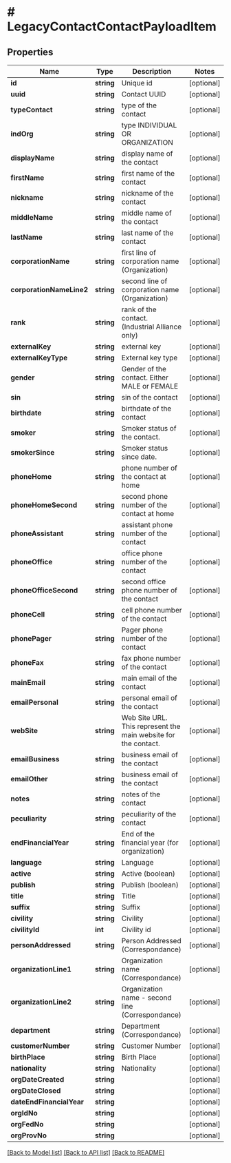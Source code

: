 # # LegacyContactContactPayloadItem

## Properties

Name | Type | Description | Notes
------------ | ------------- | ------------- | -------------
**id** | **string** | Unique id | [optional] 
**uuid** | **string** | Contact UUID | [optional] 
**typeContact** | **string** | type of the contact | [optional] 
**indOrg** | **string** | type INDIVIDUAL OR ORGANIZATION | [optional] 
**displayName** | **string** | display name of the contact | [optional] 
**firstName** | **string** | first name of the contact | [optional] 
**nickname** | **string** | nickname of the contact | [optional] 
**middleName** | **string** | middle name of the contact | [optional] 
**lastName** | **string** | last name of the contact | [optional] 
**corporationName** | **string** | first line of corporation name (Organization) | [optional] 
**corporationNameLine2** | **string** | second line of corporation name (Organization) | [optional] 
**rank** | **string** | rank of the contact. (Industrial Alliance only) | [optional] 
**externalKey** | **string** | external key | [optional] 
**externalKeyType** | **string** | External key type | [optional] 
**gender** | **string** | Gender of the contact. Either MALE or FEMALE | [optional] 
**sin** | **string** | sin of the contact | [optional] 
**birthdate** | **string** | birthdate of the contact | [optional] 
**smoker** | **string** | Smoker status of the contact. | [optional] 
**smokerSince** | **string** | Smoker status since date. | [optional] 
**phoneHome** | **string** | phone number of the contact at home | [optional] 
**phoneHomeSecond** | **string** | second phone number of the contact at home | [optional] 
**phoneAssistant** | **string** | assistant phone number of the contact | [optional] 
**phoneOffice** | **string** | office phone number of the contact | [optional] 
**phoneOfficeSecond** | **string** | second office phone number of the contact | [optional] 
**phoneCell** | **string** | cell phone number of the contact | [optional] 
**phonePager** | **string** | Pager phone number of the contact | [optional] 
**phoneFax** | **string** | fax phone number of the contact | [optional] 
**mainEmail** | **string** | main email of the contact | [optional] 
**emailPersonal** | **string** | personal email of the contact | [optional] 
**webSite** | **string** | Web Site URL. This represent the main website for the contact. | [optional] 
**emailBusiness** | **string** | business email of the contact | [optional] 
**emailOther** | **string** | business email of the contact | [optional] 
**notes** | **string** | notes of the contact | [optional] 
**peculiarity** | **string** | peculiarity of the contact | [optional] 
**endFinancialYear** | **string** | End of the financial year (for organization) | [optional] 
**language** | **string** | Language | [optional] 
**active** | **string** | Active (boolean) | [optional] 
**publish** | **string** | Publish (boolean) | [optional] 
**title** | **string** | Title | [optional] 
**suffix** | **string** | Suffix | [optional] 
**civility** | **string** | Civility | [optional] 
**civilityId** | **int** | Civility id | [optional] 
**personAddressed** | **string** | Person Addressed (Correspondance) | [optional] 
**organizationLine1** | **string** | Organization name (Correspondance) | [optional] 
**organizationLine2** | **string** | Organization name - second line (Correspondance) | [optional] 
**department** | **string** | Department (Correspondance) | [optional] 
**customerNumber** | **string** | Customer Number | [optional] 
**birthPlace** | **string** | Birth Place | [optional] 
**nationality** | **string** | Nationality | [optional] 
**orgDateCreated** | **string** |  | [optional] 
**orgDateClosed** | **string** |  | [optional] 
**dateEndFinancialYear** | **string** |  | [optional] 
**orgIdNo** | **string** |  | [optional] 
**orgFedNo** | **string** |  | [optional] 
**orgProvNo** | **string** |  | [optional] 

[[Back to Model list]](../../README.md#documentation-for-models) [[Back to API list]](../../README.md#documentation-for-api-endpoints) [[Back to README]](../../README.md)


